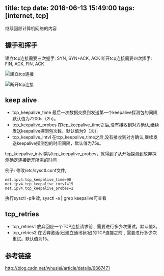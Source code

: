 title: tcp
date: 2016-06-13 15:49:00
tags: [internet, tcp]
---

继续回顾计算机网络的内容

<!--more-->

## 握手和挥手

建立tcp连接需要三次握手: SYN, SYN+ACK, ACK
断开tcp连接需要四次挥手: FIN, ACK, FIN, ACK

![建立tcp连接](/pics/tcp/tcp_establish.gif)

![断开tcp连接](/pics/tcp/tcp_close.gif)

## keep alive

* tcp_keepalive_time 最后一次数据交换到发送第一个keepalive探测包的间隔,默认值为7200s（2h）。
* tcp_keepalive_probes 在tcp_keepalive_time之后,没有接收到对方确认,继续发送keepalive探测包次数，默认值为9（次）。
* tcp_keepalive_intvl 在tcp_keepalive_time之后,没有接收到对方确认,继续发送keepalive探测包的时间间隔，默认值为75s。

tcp_keepalive_intvl乘以tcp_keepalive_probes，就得到了从开始探测到放弃探测确定连接断开所需的时间

例子: 修改/etc/sysctl.conf文件,
```
net.ipv4.tcp_keepalive_time=90
net.ipv4.tcp_keepalive_intvl=15
net.ipv4.tcp_keepalive_probes=2
```
执行sysctl -p生效, sysctl -a | grep keepalive可查看 

## tcp_retries

* tcp_retries1 放弃回应一个TCP连接请求前﹐需要进行多少次重试。默认值3。
* tcp_retries2 在丢弃激活(已建立通讯状况)的TCP连接之前﹐需要进行多少次重试。默认值为15。

## 参考链接
http://blog.csdn.net/whuslei/article/details/6667471


